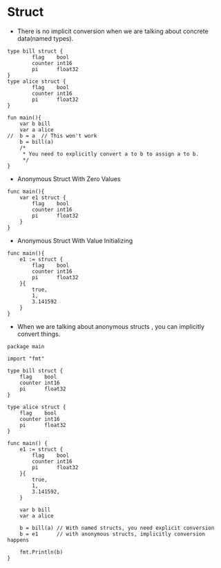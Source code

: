 # Struct

* There is no implicit conversion when we are talking about concrete data(named types).
```
type bill struct {
        flag    bool
        counter int16
        pi      float32
}
type alice struct {
        flag    bool
        counter int16
        pi      float32
}

fun main(){
    var b bill
    var a alice
//  b = a  // This won't work
    b = bill(a) 
    /*
     * You need to explicitly convert a to b to assign a to b.  
     */
}
```

* Anonymous Struct With Zero Values
```
func main(){
    var e1 struct {
        flag    bool
        counter int16
        pi      float32
    }
}
```
* Anonymous Struct With Value Initializing
```
func main(){
    e1 := struct {
        flag    bool
        counter int16
        pi      float32
    }{
        true,
        1,
        3.141592
    }
}
```

* When we are talking about anonymous structs , you can implicitly convert things.

```
package main

import "fmt"

type bill struct {
	flag    bool
	counter int16
	pi      float32
}

type alice struct {
	flag    bool
	counter int16
	pi      float32
}

func main() {
	e1 := struct {
		flag    bool
		counter int16
		pi      float32
	}{
		true,
		1,
		3.141592,
	}

	var b bill
	var a alice

	b = bill(a) // With named structs, you need explicit conversion
	b = e1      // with anonymous structs, implicitly conversion happens

	fmt.Println(b)
}

```

